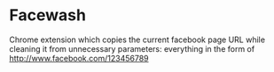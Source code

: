 # Facewash #

Chrome extension which copies the current facebook page URL while cleaning it from unnecessary parameters: everything in the form of http://www.facebook.com/123456789